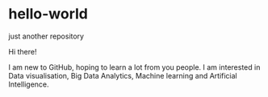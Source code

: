 # hello-world
just another repository

Hi there!

I am new to GitHub, hoping to learn a lot from you people.
I am interested in Data visualisation, Big Data Analytics, Machine learning and Artificial Intelligence.
